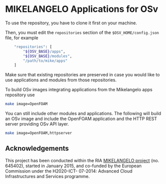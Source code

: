 # MIKELANGELO Applications for OSv

To use the repository, you have to clone it first on your machine.

Then, you must edit the ```repositories``` section of the ```$OSV_HOME/config.json``` file, for example

```bash
    "repositories": [
        "${OSV_BASE}/apps",
        "${OSV_BASE}/modules",
        "/path/to/mike/apps"
    ]
```

Make sure that existing repositories are preserved in case you would like to use applications and modules from those repositories. 

To build OSv images integrating applications from the Mikelangelo apps repository use

```bash
make image=OpenFOAM
```

You can still include other modules and applications. The following will build an OSv image and include the OpenFOAM application and the HTTP REST server providing OSv API layer.

```bash
make image=OpenFOAM,httpserver
```

## Acknowledgements

This project  has been conducted within the RIA [MIKELANGELO
project](https://www.mikelangelo-project.eu) (no.  645402), started in January
2015, and co-funded by the European Commission under the H2020-ICT- 07-2014:
Advanced Cloud Infrastructures and Services programme.
